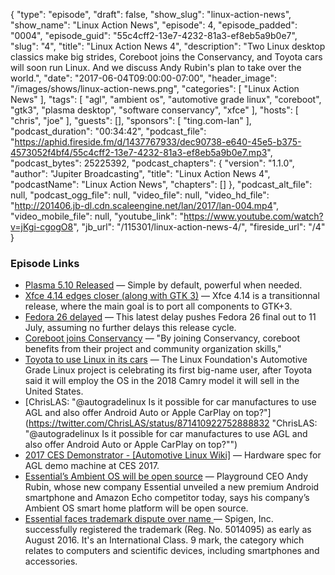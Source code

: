 {
  "type": "episode",
  "draft": false,
  "show_slug": "linux-action-news",
  "show_name": "Linux Action News",
  "episode": 4,
  "episode_padded": "0004",
  "episode_guid": "55c4cff2-13e7-4232-81a3-ef8eb5a9b0e7",
  "slug": "4",
  "title": "Linux Action News 4",
  "description": "Two Linux desktop classics make big strides, Coreboot joins the Conservancy, and Toyota cars will soon run Linux. And we discuss Andy Rubin's plan to take over the world.",
  "date": "2017-06-04T09:00:00-07:00",
  "header_image": "/images/shows/linux-action-news.png",
  "categories": [
    "Linux Action News"
  ],
  "tags": [
    "agl",
    "ambient os",
    "automotive grade linux",
    "coreboot",
    "gtk3",
    "plasma desktop",
    "software conservancy",
    "xfce"
  ],
  "hosts": [
    "chris",
    "joe"
  ],
  "guests": [],
  "sponsors": [
    "ting.com-lan"
  ],
  "podcast_duration": "00:34:42",
  "podcast_file": "https://aphid.fireside.fm/d/1437767933/dec90738-e640-45e5-b375-4573052f4bf4/55c4cff2-13e7-4232-81a3-ef8eb5a9b0e7.mp3",
  "podcast_bytes": 25225392,
  "podcast_chapters": {
    "version": "1.1.0",
    "author": "Jupiter Broadcasting",
    "title": "Linux Action News 4",
    "podcastName": "Linux Action News",
    "chapters": []
  },
  "podcast_alt_file": null,
  "podcast_ogg_file": null,
  "video_file": null,
  "video_hd_file": "http://201406.jb-dl.cdn.scaleengine.net/lan/2017/lan-004.mp4",
  "video_mobile_file": null,
  "youtube_link": "https://www.youtube.com/watch?v=jKgi-cgogO8",
  "jb_url": "/115301/linux-action-news-4/",
  "fireside_url": "/4"
}


### Episode Links

  * [Plasma 5.10 Released](https://www.kde.org/announcements/plasma-5.10.0.php "Plasma 5.10 Released") — Simple by default, powerful when needed.
  * [Xfce 4.14 edges closer (along with GTK 3)](http://blog.alteroot.org/articles/2017-05-30/road-to-xfce-4.14-part-2.html "Xfce 4.14 edges closer \(along with GTK 3\)") — Xfce 4.14 is a transitionnal release, where the main goal is to port all components to GTK+3.
  * [Fedora 26 delayed](http://www.phoronix.com/scan.php?page=news_item&px=Fedora-26-Beta-Delay-2 "Fedora 26 delayed") — This latest delay pushes Fedora 26 final out to 11 July, assuming no further delays this release cycle.
  * [Coreboot joins Conservancy](https://sfconservancy.org/news/2017/jun/01/coreboot-joins/ "Coreboot joins Conservancy") — "By joining Conservancy, coreboot benefits from their project and community organization skills,"
  * [Toyota to use Linux in its cars](https://www.theregister.co.uk/2017/06/02/toyota_camry_to_run_automotive_linux/ "Toyota to use Linux in its cars") — The Linux Foundation's Automotive Grade Linux project is celebrating its first big-name user, after Toyota said it will employ the OS in the 2018 Camry model it will sell in the United States.
  * [ChrisLAS: "@autogradelinux Is it possible for car manufactures to use AGL and also offer Android Auto or Apple CarPlay on top?"](https://twitter.com/ChrisLAS/status/871410922752888832 "ChrisLAS: "@autogradelinux Is it possible for car manufactures to use AGL and also offer Android Auto or Apple CarPlay on top?"")
  * [2017 CES Demonstrator - [Automotive Linux Wiki]](https://wiki.automotivelinux.org/agl-distro/ces-2017-demo "2017 CES Demonstrator - \[Automotive Linux Wiki\]") — Hardware spec for AGL demo machine at CES 2017.
  * [Essential’s Ambient OS will be open source](https://www.theverge.com/2017/5/30/15716916/ambient-os-open-source-andy-rubin "Essential’s Ambient OS will be open source") — Playground CEO Andy Rubin, whose new company Essential unveiled a new premium Android smartphone and Amazon Echo competitor today, says his company’s Ambient OS smart home platform will be open source.
  * [Essential faces trademark dispute over name ](http://www.androidpolice.com/2017/06/02/spigen-accuses-andy-rubins-company-essential-products-trademark-infringement-essential-responds-%F0%9F%96%95%E0%B2%A0_%E0%B2%A0%F0%9F%96%95/ "Essential faces trademark dispute over name ") — Spigen, Inc. successfully registered the trademark (Reg. No. 5014095) as early as August 2016. It's an International Class. 9 mark, the category which relates to computers and scientific devices, including smartphones and accessories. 


